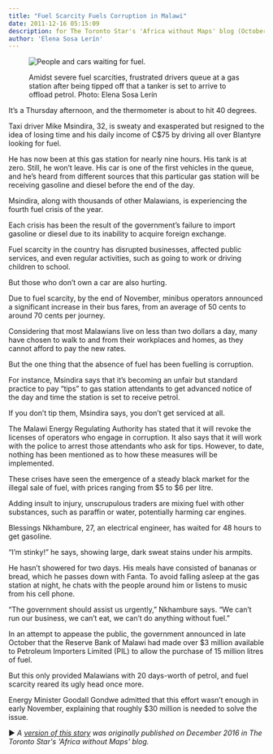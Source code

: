 ```yaml
---
title: "Fuel Scarcity Fuels Corruption in Malawi"
date: 2011-12-16 05:15:09
description: for The Toronto Star's 'Africa without Maps' blog (October 2011).
author: 'Elena Sosa Lerín'
--- 
```

<figure>
<img data-src="https://res.cloudinary.com/esarin72/image/upload/c_fill,q_auto:good,w_660/v1603411283/articles/gas-station-malawi_sefscm.jpg" loading="lazy" alt="People and cars waiting for fuel." class="lazyload">
<figcaption>
    <p>Amidst severe fuel scarcities, frustrated drivers queue at a gas station after being tipped off that a tanker is set to arrive to offload petrol. <span class="thick">Photo:</span> Elena Sosa Lerín</p>
</figcaption>
</figure>

It’s a Thursday afternoon, and the thermometer is about to hit 40 degrees.

Taxi driver Mike Msindira, 32, is sweaty and exasperated but resigned to the idea of losing time and his daily income of C$75 by driving all over Blantyre looking for fuel.

He has now been at this gas station for nearly nine hours. His tank is at zero. Still, he won’t leave. His car is one of the first vehicles in the queue, and he’s heard from different sources that this particular gas station will be receiving gasoline and diesel before the end of the day.

Msindira, along with thousands of other Malawians, is experiencing the fourth fuel crisis of the year.

Each crisis has been the result of the government’s failure to import gasoline or diesel due to its inability to acquire foreign exchange.

Fuel scarcity in the country has disrupted businesses, affected public services, and even regular activities, such as going to work or driving children to school.

But those who don’t own a car are also hurting.

Due to fuel scarcity, by the end of November, minibus operators announced a significant increase in their bus fares, from an average of 50 cents to around 70 cents per journey.

Considering that most Malawians live on less than two dollars a day, many have chosen to walk to and from their workplaces and homes, as they cannot afford to pay the new rates.

But the one thing that the absence of fuel has been fuelling is corruption.

For instance, Msindira says that it’s becoming an unfair but standard practice to pay “tips” to gas station attendants to get advanced notice of the day and time the station is set to receive petrol.

If you don’t tip them, Msindira says, you don’t get serviced at all.

The Malawi Energy Regulating Authority has stated that it will revoke the licenses of operators who engage in corruption. It also says that it will work with the police to arrest those attendants who ask for tips. However, to date, nothing has been mentioned as to how these measures will be implemented.

These crises have seen the emergence of a steady black market for the illegal sale of fuel, with prices ranging from $5 to $6 per litre.

Adding insult to injury, unscrupulous traders are mixing fuel with other substances, such as paraffin or water, potentially harming car engines.

Blessings Nkhambure, 27, an electrical engineer, has waited for 48 hours to get gasoline.

“I’m stinky!” he says, showing large, dark sweat stains under his armpits.

He hasn’t showered for two days. His meals have consisted of bananas or bread, which he passes down with Fanta. To avoid falling asleep at the gas station at night, he chats with the people around him or listens to music from his cell phone.

“The government should assist us urgently,” Nkhambure says. “We can’t run our business, we can’t eat, we can’t do anything without fuel.”

In an attempt to appease the public, the government announced in late October that the Reserve Bank of Malawi had made over $3 million available to Petroleum Importers Limited (PIL) to allow the purchase of 15 million litres of fuel.

But this only provided Malawians with 20 days-worth of petrol, and fuel scarcity reared its ugly head once more.

Energy Minister Goodall Gondwe admitted that this effort wasn’t enough in early November, explaining that roughly $30 million is needed to solve the issue.

<span role="img" aria-label="right-triangle" class="right-triangle">&#9658;</span><em> A <a href="https://thestar.blogs.com/africa/2011/12/fuel-scarcity-fuels-corruption-in-malawi.html" target="blank">version of this story</a> was originally published on December 2016 in The Toronto Star's 'Africa without Maps' blog.</em>

